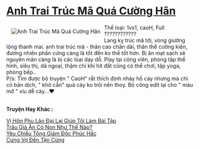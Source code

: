 <a href="https://utruyen.com/anh-trai-truc-ma-qua-cuong-han/25375/" title="Anh Trai Trúc Mã Quá Cường Hãn"><h1>Anh Trai Trúc Mã Quá Cường Hãn</h1></a><div style="display:table"><img align="right" style="float: left; padding: 10px;" src="https://utruyen.com/images/story/200x260/anh-trai-truc-ma-qua-cuong-han.jpg" alt="Anh Trai Trúc Mã Quá Cường Hãn">Thể loại: 1vs1, caoH, Full ????????????<br/>Lang kỵ trúc mã tới, vòng giường lộng thanh mai. anh trai trúc mã - thân cao chân dài, thân thể cường kiện, đương nhiên phần cứng càng là tốt đến ko thể tốt hơn. Bị ăn mạt sạch sẽ nguyên mãn càng là bị các loại dạy dỗ. Play tại công viên, phòng tập thể hình, siêu thị, dã ngoại, thậm chí khi hít đất cũng có thể chơi, tập yoga, phòng bếp..<br/>P/s: Tìm được bộ truyện " CaoH" rất thích định nhảy hố cày nhưng mà chỉ có bản dịch, " khô cằn" quá cày ko trôi nên thoy. Bỏ công edit lại cho " màu mỡ "  xíu dễ cày...❤</div><p><br><b>Truyện Hay Khác :</b></p><a href="https://utruyen.com/vi-hon-phu-lao-dai-lai-giup-toi-lam-bai-tap/25403/" alt="Vị Hôn Phu Lão Đại Lại Giúp Tôi Làm Bài Tập">Vị Hôn Phu Lão Đại Lại Giúp Tôi Làm Bài Tập</a><br/><a href="https://github.com/mlquan/truyenhay/tree/master/truyenhay/19327/" alt="Trâu Già Ăn Cỏ Non Như Thế Nào?">Trâu Già Ăn Cỏ Non Như Thế Nào?</a><br/><a href="https://github.com/quanluxury/truyenhot/tree/master/truyenhay/15631/" alt="Yêu Chiều Tổng Giám Đốc Phúc Hắc">Yêu Chiều Tổng Giám Đốc Phúc Hắc</a><br/><a href="https://github.com/quanluxury/ngontinhhot/tree/master/truyenhay/19169/" alt="Cưng Vợ Đến Tận Cùng">Cưng Vợ Đến Tận Cùng</a><br/>